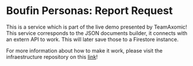 # Boufin Personas: Report Request

This is a service which is part of the live demo presented by TeamAxomic!
This service corresponds to the JSON documents builder, it connects with an extern API to work. This will later save those to a Firestore instance.

For more information about how to make it work, please visit the infraestructure repository on this [link](https://github.com/Axomic-dev/Report-Terraform)!
